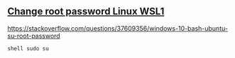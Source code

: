 ## <ins>Change root password Linux WSL1</ins>

https://stackoverflow.com/questions/37609356/windows-10-bash-ubuntu-su-root-password

``shell
sudo su
``
